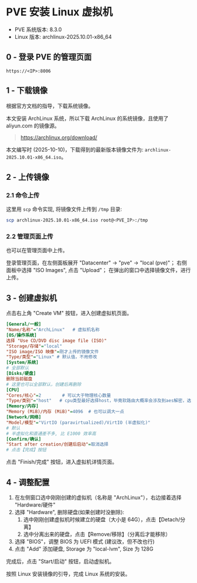 # PVE 安装 Linux 虚拟机

+ PVE 系统版本: 8.3.0
+ Linux 版本: archlinux-2025.10.01-x86_64

## 0 - 登录 PVE 的管理页面

`https://<IP>:8006`

## 1 - 下载镜像

根据官方文档的指导，下载系统镜像。

本文安装 ArchLinux 系统，所以下载 ArchLinux 的系统镜像，且使用了 aliyun.com 的镜像源。

> <https://archlinux.org/download/>

本文编写时 (2025-10-10)，下载得到的最新版本镜像文件为: `archlinux-2025.10.01-x86_64.iso`。

## 2 - 上传镜像

### 2.1 命令上传

这里用 `scp` 命令实现, 将镜像文件上传到 `/tmp` 目录:

```bash
scp archlinux-2025.10.01-x86_64.iso root@<PVE_IP>:/tmp
```

### 2.2 管理页面上传

也可以在管理页面中上传。

登录管理页面，在左侧面板展开 "Datacenter" -> "pve" -> "local (pve)"；
右侧面板中选择 "ISO Images", 点击 "Upload"；
在弹出的窗口中选择镜像文件，进行上传。

## 3 - 创建虚拟机

点击右上角 "Create VM" 按钮，进入创建虚拟机页面。

```ini
[General/一般]
"Name/名称"="ArchLinux"   # 虚拟机名称
[OS/操作系统]
选择 "Use CD/DVD disc image file (ISO)"
"Storage/存储"="local"
"ISO image/ISO 映像"=刚才上传的镜像文件
"Type/类型"="Linux" # 默认值，不用修改
[System/系统]
# 全部默认
[Disks/硬盘]
删除当前磁盘
# 这里也可以全部默认，创建后再删除
[CPU]
"Cores/核心"=2        # 可以大于物理核心数量
"Type/类别"="host"   # cpu类型最好选择host，毕竟软路由大概率会涉及到aes解密，选择host可以调用aes指令集
[Memory/内存]
"Memory (MiB)/内存 (MiB)"=4096  # 也可以调大一点
[Network/网络]
"Model/模型"="VirtIO (paravirtualized)/VirtIO (半虚拟化)"
# 默认
# 半虚拟化和直通差不多, 比 E1000 效率高
[Confirm/确认]
"Start after creation/创建后启动"=取消选择
# 点击【完成】按钮
```

点击 "Finish/完成" 按钮，进入虚拟机详情页面。

## 4 - 调整配置

1. 在左侧窗口选中刚刚创建的虚拟机（名称是 "ArchLinux"），右边接着选择 "Hardware/硬件"
2. 选择 "Hardware", 删除硬盘(如果创建时没删除):
   1. 选中刚刚创建虚拟机时候建立的硬盘（大小是 64G），点击【Detach/分离】
   2. 选中分离出来的硬盘，点击【Remove/移除】（分离后才能移除）
3. 选择 "BIOS"，调整 BIOS 为 UEFI 模式 (建议改，但不改也行)
4. 点击 "Add" 添加硬盘, Storage 为 "local-lvm", Size 为 128G

完成后，点击 "Start/启动" 按钮，启动虚拟机。

按照 Linux 安装镜像的引导，完成 Linux 系统的安装。
